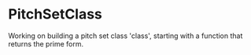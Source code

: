 # PitchSetClass
Working on building a pitch set class 'class', starting with a function that returns the prime form.
